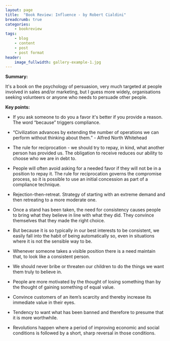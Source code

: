 ```yaml
---
layout: page
title:  "Book Review: Influence - by Robert Cialdini"
breadcrumb: true
categories:
    - bookreview
tags:
    - blog
    - content
    - post
    - post format
header:
    image_fullwidth: gallery-example-1.jpg
---
```


**Summary:**

It's a book on the psychology of persuasion, very much targeted at people involved in sales and/or marketing, but I guess more widely, organisations seeking volunteers or anyone who needs to persuade other people.

**Key points:**

- If you ask someone to do you a favor it's better if you provide a reason. The word “because” triggers compliance.

- “Civilization advances by extending the number of operations we can perform without thinking about them.” - Alfred North Whitehead

- The rule for reciprocation - we should try to repay, in kind, what another person has provided us. The obligation to receive reduces our ability to choose who we are in debt to.

- People will often avoid asking for a needed favor if they will not be in a position to repay it. The rule for reciprocation governs the compromise process, so it is possible to use an initial concession as part of a compliance technique. 

- Rejection-then-retreat. Strategy of starting with an extreme demand and then retreating to a more moderate one.

- Once a stand has been taken, the need for consistency causes people to bring what they believe in line with what they did. They convince themselves that they made the right choice.

- But because it is so typically in our best interests to be consistent, we easily fall into the habit of being automatically so, even in situations where it is not the sensible way to be.

- Whenever someone takes a visible position there is a need maintain that, to look like a consistent person.

- We should never bribe or threaten our children to do the things we want them truly to believe in.

- People are more motivated by the thought of losing something than by the thought of gaining something of equal value.

- Convince customers of an item’s scarcity and thereby increase its immediate value in their eyes.

- Tendency to want what has been banned and therefore to presume that it is more worthwhile.

- Revolutions happen where a period of improving economic and social conditions is followed by a short, sharp reversal in those conditions.
